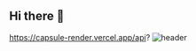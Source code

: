 ## Hi there 👋

https://capsule-render.vercel.app/api?
![header](https://seoeyon.vercel.app/api?type=wave&color=auto&height=300&section=header&text=capsule%20render&fontSize=90)
<!--
**stella08312/stella08312** is a ✨ _special_ ✨ repository because its `README.md` (this file) appears on your GitHub profile.

Here are some ideas to get you started:

- 🔭 I’m currently working on ...
- 🌱 I’m currently learning ...
- 👯 I’m looking to collaborate on ...
- 🤔 I’m looking for help with ...
- 💬 Ask me about ...
- 📫 How to reach me: ...
- 😄 Pronouns: ...
- ⚡ Fun fact: ...
-->
